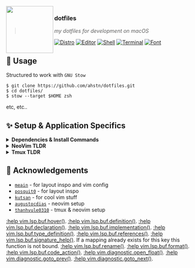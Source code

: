 <img src="http://i.imgur.com/9PHYl04.png" align="left" width="128px" height="128px"/>

### **dotfiles**
> *my dotfiles for development on macOS*

[![Distro](https://img.shields.io/badge/Distro-macOS-blue.svg)](https://apple.com/)
[![Editor](https://img.shields.io/badge/Editor-neovim-brightgreen.svg)](https://github.com/neovim/neovim)
[![Shell](https://img.shields.io/badge/Shell-zsh-yellow.svg)](https://github.com/zplug/zplug)
[![Terminal](https://img.shields.io/badge/Terminal-Kitty-orange.svg)](https://sw.kovidgoyal.net/kitty/)
[![Font](https://img.shields.io/badge/Font-Hack-lightgrey.svg)](https://sourcefoundry.org/hack/)

## :rocket: Usage
Structured to work with `GNU Stow`
```
$ git clone https://github.com/ahstn/dotfiles.git
$ cd dotfiles/
$ stow --target $HOME zsh
```
etc, etc..

## :sparkles: Setup & Application Specifics

<details>
<summary><strong>Dependencies & Install Commands</strong></summary>

  General tools:
  ```bash
  brew install rg fzf zsh gpg2 git tmux neovim stow exa
  brew install kitty
  brew install --cask font-hack-nerd-font font-jetbrains-mono
  brew install --cask raycast
  ```

  Specific development tools:
  ```bash
  brew install golang nodejs rust yarn coreutils kubectl kubectx helm
  brew install --cask visual-studio-code
  ```
</details>

<details>
<summary><strong>NeoVim TLDR</strong></summary>

  Requires [wbthomason/packer.nvim] for plugin management, and will install on start-up.

  Most keybinds are detailed with [folke/which-key.nvim] in [./neovim/lua/mappings.lua](./neovim/lua/mappings.lua).

  Helpful keybinds for my forgetful mind:
  - <kbd>space</kbd> : leader key (also opens [folke/which-key.nvim] menu)
  - <kbd>space + l</kbd> : lsp actions
  - <kbd>space + s</kbd> : search with [nvim-telescope/telescope.nvim]
  - <kbd>'</kbd> : marks
  - <kbd>shift + h</kbd> : lsp symbol hover
  - <kbd>ctrl + w</kbd> : split navigation and management (also opens [folke/which-key.nvim] menu)
  - <kbd>[</kbd> & <kbd>]</kbd> : movement actions (also opens [folke/which-key.nvim] menu)
  - [phaazon/hop.nvim]
    - <kbd>s</kbd> : search down
    - <kbd>S</kbd> : search up
  - [tpope/vim-surround]
    - <kbd>ysiw)</kbd> : surround (inner) word with parentheses
    - <kbd>ds)</kbd> : remove surrounding parentheses
    - <kbd>cs)}</kbd> : change surrounding parentheses to braces
  - [nvim-telescope/telescope.nvim]
    - <kbd>ctrl + x</kbd> : open file as a horizontal split
    - <kbd>ctrl + v</kbd> : open file as a vertical split
    - <kbd>?</kbd> : show mappings
  - [VonHeikemen/lsp-zero.nvim]
    - <kbd>K</kbd> : symbol info, see [:help vim.lsp.buf.hover()]
    - <kbd>gd</kbd> : jump to definition, see [:help vim.lsp.buf.definition()]
    - <kbd>gD</kbd> : jump to declaration, see [:help vim.lsp.buf.declaration()]
    - <kbd>gi</kbd> : list all symbol implementations, see [:help vim.lsp.buf.implementation()]
    - <kbd>go</kbd> : jumps to symbol's type definition, see [:help vim.lsp.buf.type_definition()]
    - <kbd>gr</kbd> : list all references to symbol, see [:help vim.lsp.buf.references()]
    - <kbd>gs</kbd> : display symbol signature info, see [:help vim.lsp.buf.signature_help()]
    - <kbd><F2></kbd> : rename, see [:help vim.lsp.buf.rename()]
    - <kbd><F3></kbd> : format code, see [:help vim.lsp.buf.format()]
    - <kbd><F4></kbd> : code actions, see [:help vim.lsp.buf.code_action()]
    - <kbd>gl</kbd> : show diagnostics, see [:help vim.diagnostic.open_float()]
    - <kbd>[d</kbd> : Move to the previous diagnostic in the current buffer. See [:help vim.diagnostic.goto_prev()]
    - <kbd>]d</kbd> : Move to the next diagnostic. See [:help vim.diagnostic.goto_next()]
</details>

<details>
<summary><strong>Tmux TLDR</strong></summary>

  Requires [tmux-plugins/tpm] for plugin management, and will install on start-up.

  Helpful keybinds for my forgetful mind:
  - ctrl+space : leader
  - <leader> $ : rename session
  - <leader> s : open sessions pane
  - <leader> c : create tab
  - <leader> , : rename tab
  - <leader> % : vertical split
  - <leader> " : horizontal split
  - <leader> ctrl+s : save sessions (tmux-ressurect)
  - <leader> ctrl+r : restore sessions (tmux-ressurect)
</details>

## :raised_hands: Acknowledgements
- [`meain`] - for layout inspo and vim config
- [`posquit0`] - for layout inspo
- [`kutsan`] - for cool vim stuff
- [`augustocdias`] - neovim setup
- [`thanhvule0310`] - tmux & neovim setup


[wbthomason/packer.nvim]: https://github.com/wbthomason/packer.nvim
[tmux-plugins/tpm]: https://github.com/tmux-plugins/tpm
[folke/which-key.nvim]: https://github.com/folke/which-key.nvim
[nvim-telescope/telescope.nvim]: https://github.com/nvim-telescope/telescope.nvim
[phaazon/hop.nvim]: https://github.com/phaazon/hop.nvim
[tpope/vim-surround]: https://github.com/tpope/vim-surround
[VonHeikemen/lsp-zero.nvim]: https://github.com/VonHeikemen/lsp-zero.nvim

[:help vim.lsp.buf.hover()](https://neovim.io/doc/user/lsp.html#vim.lsp.buf.hover()).
[:help vim.lsp.buf.definition()](https://neovim.io/doc/user/lsp.html#vim.lsp.buf.definition()).
[:help vim.lsp.buf.declaration()](https://neovim.io/doc/user/lsp.html#vim.lsp.buf.declaration()).
[:help vim.lsp.buf.implementation()](https://neovim.io/doc/user/lsp.html#vim.lsp.buf.implementation()).
[:help vim.lsp.buf.type_definition()](https://neovim.io/doc/user/lsp.html#vim.lsp.buf.type_definition()).
[:help vim.lsp.buf.references()](https://neovim.io/doc/user/lsp.html#vim.lsp.buf.references()).
[:help vim.lsp.buf.signature_help()](https://neovim.io/doc/user/lsp.html#vim.lsp.buf.signature_help()). If a mapping already exists for this key this function is not bound.
[:help vim.lsp.buf.rename()](https://neovim.io/doc/user/lsp.html#vim.lsp.buf.rename()).
[:help vim.lsp.buf.format()](https://neovim.io/doc/user/lsp.html#vim.lsp.buf.format()).
[:help vim.lsp.buf.code_action()](https://neovim.io/doc/user/lsp.html#vim.lsp.buf.code_action()).
[:help vim.diagnostic.open_float()](https://neovim.io/doc/user/diagnostic.html#vim.diagnostic.open_float()).
[:help vim.diagnostic.goto_prev()](https://neovim.io/doc/user/diagnostic.html#vim.diagnostic.goto_prev()).
[:help vim.diagnostic.goto_next()](https://neovim.io/doc/user/diagnostic.html#vim.diagnostic.goto_next()).

[`meain`]: https://github.com/meain/dotfiles
[`posquit0`]: https://github.com/posquit0/dotfiles
[`kutsan`]: https://github.com/kutsan/dotfiles
[`augustocdias`]: https://github.com/augustocdias/dotfiles/
[`thanhvule0310`]: https://github.com/thanhvule0310/dotfiles

